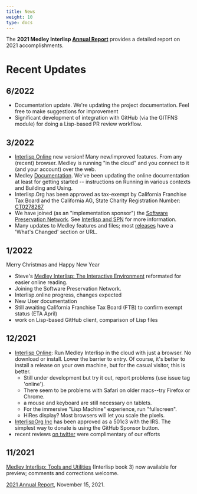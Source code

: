 ```yaml
---
title: News
weight: 10
type: docs
---
```


The **2021 Medley Interlisp [Annual Report](https://docs.google.com/document/d/1cGBDNMO5yt6ymi7YiCcf6uNn6RBe5PVS7mW4kFnlzNY)** provides a detailed report on 2021 accomplishments.

# Recent Updates
## 6/2022
 - Documentation update. We're updating the project documentation. Feel free to make suggestions for improvement
 - Significant development of integration with GitHub (via the GITFNS module) for doing a Lisp-based PR review workflow.
## 3/2022
 - [Interlisp Online](https://online.interlisp.org) new version! Many new/improved features. From any (recent) browser. Medley is running "in the cloud" and you connect to it (and your account) over the web.  
 - Medley [Documentation](https://github.com/Interlisp/medley/wiki/Documentation). We've been updating the online documentation at least for getting started -- instructions on Running in various contexts and Building and Using.
 - Interlisp.Org has been approved as tax-exempt by California Franchise Tax Board and the California AG, State Charity Registration Number: [CT0278267](https://rct.doj.ca.gov/Verification/Web/Search.aspx?facility=Y)
 - We have joined (as an "implementation sponsor") the [Software Preservation Network](https://www.softwarepreservationnetwork.org/). See [Interlisp and SPN](https://www.softwarepreservationnetwork.org/Interlisp/) for more information.
 - Many updates to Medley features and files; most [releases](https://github.com/Interlisp/medley/releases) have a 'What's Changed' section or URL.

## 1/2022 
Merry Christmas and Happy New Year

* Steve's [Medley Interlisp: The Interactive Environment](https://interlisp.org/documentation/20211225-interlisp-book-2.pdf) reformated for easier online reading.
* Joining the Software Preservation Network.
* Interlisp.online progress, changes expected
* New User documentation
* Still awaiting California Franchise Tax Board (FTB) to confirm exempt status (ETA April) 
* work on Lisp-based GitHub client, comparison of Lisp files

## 12/2021

* [Interlisp Online](https://online.interlisp.org): Run Medley Interlisp in the cloud with just a browser. No download or install. Lower the barrier to entry. Of course, it's better to install a release on your own machine, but for the casual visitor, this is better. 
   * Still under development but try it out, report problems (use issue tag 'online'). 
   * There seem to be problems with Safari on older macs--try Firefox or Chrome.
   * a mouse and keyboard are still necessary on tablets.
   * For the immersive "Lisp Machine" experience, run "fullscreen".
   * HiRes display? Most browsers will let you scale the pixels.
* [InterlispOrg Inc](https://github.com/Interlisp/medley/wiki/InterlispOrg-Inc) has been approved as a 501c3 with the IRS. The simplest way to donate is using the GitHub Sponsor button.
* recent reviews [on twitter](https://twitter.com/ftrain/status/1470968024756895744) were complimentary of our efforts

## 11/2021
[Medley Interlisp: Tools and Utilities](https://interlisp.org/documentation/2021-interlisp-book-3.pdf) (Interlisp book 3) now available for preview; comments and corrections welcome.

[2021 Annual Report](2021MedleyAnnualReport), November 15, 2021.
